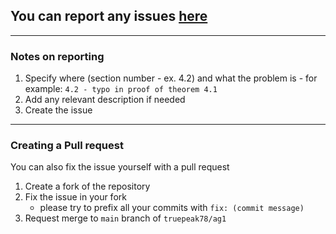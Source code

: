 ## You can report any issues [here](https://github.com/truepeak78/ag1/issues/new)

---

### Notes on reporting

1. Specify where (section number - ex. 4.2) and what the problem is - for example: `4.2 - typo in proof of theorem 4.1`
2. Add any relevant description if needed
3. Create the issue

---

### Creating a Pull request

You can also fix the issue yourself with a pull request

1. Create a fork of the repository
2. Fix the issue in your fork
    - please try to prefix all your commits with `fix: (commit message)` 
4. Request merge to `main` branch of `truepeak78/ag1`
